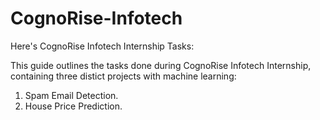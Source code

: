 # CognoRise-Infotech
Here's CognoRise Infotech Internship Tasks:

This guide outlines the tasks done during CognoRise Infotech Internship, containing three distict projects with machine learning:
1. Spam Email Detection.
2. House Price Prediction.
